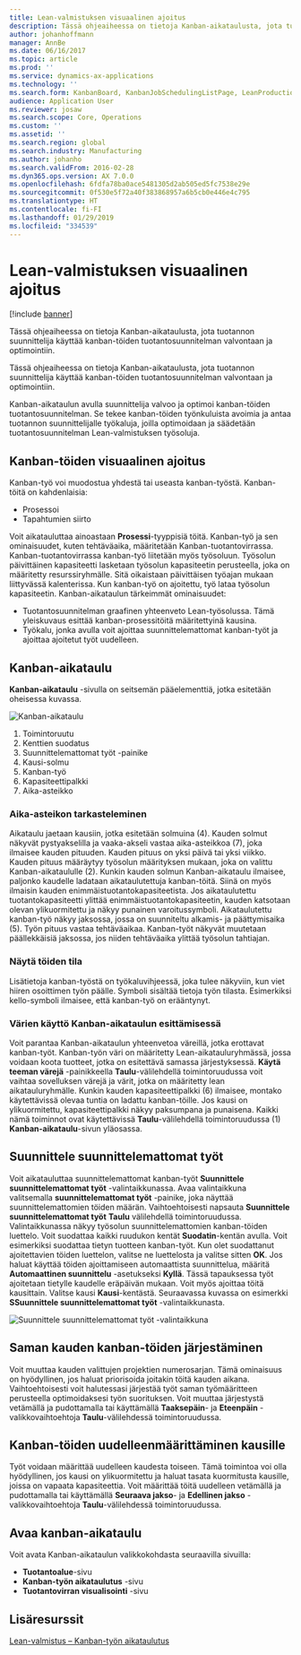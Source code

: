 ```yaml
---
title: Lean-valmistuksen visuaalinen ajoitus
description: Tässä ohjeaiheessa on tietoja Kanban-aikataulusta, jota tuotannon suunnittelija käyttää kanban-töiden tuotantosuunnitelman valvontaan ja optimointiin.
author: johanhoffmann
manager: AnnBe
ms.date: 06/16/2017
ms.topic: article
ms.prod: ''
ms.service: dynamics-ax-applications
ms.technology: ''
ms.search.form: KanbanBoard, KanbanJobSchedulingListPage, LeanProductionFlowVisualization
audience: Application User
ms.reviewer: josaw
ms.search.scope: Core, Operations
ms.custom: ''
ms.assetid: ''
ms.search.region: global
ms.search.industry: Manufacturing
ms.author: johanho
ms.search.validFrom: 2016-02-28
ms.dyn365.ops.version: AX 7.0.0
ms.openlocfilehash: 6fdfa78ba0ace5481305d2ab505ed5fc7538e29e
ms.sourcegitcommit: 0f530e5f72a40f383868957a6b5cb0e446e4c795
ms.translationtype: HT
ms.contentlocale: fi-FI
ms.lasthandoff: 01/29/2019
ms.locfileid: "334539"
---
```

# <a name="visual-scheduling-for-lean-manufacturing"></a>Lean-valmistuksen visuaalinen ajoitus

[!include [banner](../includes/banner.md)]

Tässä ohjeaiheessa on tietoja Kanban-aikataulusta, jota tuotannon suunnittelija käyttää kanban-töiden tuotantosuunnitelman valvontaan ja optimointiin.

Tässä ohjeaiheessa on tietoja Kanban-aikataulusta, jota tuotannon suunnittelija käyttää kanban-töiden tuotantosuunnitelman valvontaan ja optimointiin.

Kanban-aikataulun avulla suunnittelija valvoo ja optimoi kanban-töiden tuotantosuunnitelman. Se tekee kanban-töiden työnkuluista avoimia ja antaa tuotannon suunnittelijalle työkaluja, joilla optimoidaan ja säädetään tuotantosuunnitelman Lean-valmistuksen työsoluja.

## <a name="visual-scheduling-of-kanban-jobs"></a>Kanban-töiden visuaalinen ajoitus
Kanban-työ voi muodostua yhdestä tai useasta kanban-työstä. Kanban-töitä on kahdenlaisia:

-   Prosessoi
-   Tapahtumien siirto

Voit aikatauluttaa ainoastaan **Prosessi**-tyyppisiä töitä. Kanban-työ ja sen ominaisuudet, kuten tehtäväaika, määritetään Kanban-tuotantovirrassa. Kanban-tuotantovirrassa kanban-työ liitetään myös työsoluun. Työsolun päivittäinen kapasiteetti lasketaan työsolun kapasiteetin perusteella, joka on määritetty resurssiryhmälle. Sitä oikaistaan päivittäisen työajan mukaan liittyvässä kalenterissa. Kun kanban-työ on ajoitettu, työ lataa työsolun kapasiteetin. Kanban-aikataulun tärkeimmät ominaisuudet:

-   Tuotantosuunnitelman graafinen yhteenveto Lean-työsolussa. Tämä yleiskuvaus esittää kanban-prosessitöitä määritettyinä kausina.
-   Työkalu, jonka avulla voit ajoittaa suunnittelemattomat kanban-työt ja ajoittaa ajoitetut työt uudelleen.

## <a name="kanban-schedule-board"></a>Kanban-aikataulu
**Kanban-aikataulu** -sivulla on seitsemän pääelementtiä, jotka esitetään oheisessa kuvassa. 

![Kanban-aikataulu](./media/kanban-schedule-board-1024x554.png)
1.  Toimintoruutu
2.  Kenttien suodatus
3.  Suunnittelemattomat työt -painike
4.  Kausi-solmu
5.  Kanban-työ
6.  Kapasiteettipalkki
7.  Aika-asteikko

### <a name="view-the-time-scale"></a>Aika-asteikon tarkasteleminen

Aikataulu jaetaan kausiin, jotka esitetään solmuina (4). Kauden solmut näkyvät pystyakselilla ja vaaka-akseli vastaa aika-asteikkoa (7), joka ilmaisee kauden pituuden. Kauden pituus on yksi päivä tai yksi viikko. Kauden pituus määräytyy työsolun määrityksen mukaan, joka on valittu Kanban-aikataululle (2). Kunkin kauden solmun Kanban-aikataulu ilmaisee, paljonko kaudelle ladataan aikataulutettuja kanban-töitä. Siinä on myös ilmaisin kauden enimmäistuotantokapasiteetista. Jos aikataulutettu tuotantokapasiteetti ylittää enimmäistuotantokapasiteetin, kauden katsotaan olevan ylikuormitettu ja näkyy punainen varoitussymboli. Aikataulutettu kanban-työ näkyy jaksossa, jossa on suunniteltu alkamis- ja päättymisaika (5). Työn pituus vastaa tehtäväaikaa. Kanban-työt näkyvät muutetaan päällekkäisiä jaksossa, jos niiden tehtäväaika ylittää työsolun tahtiajan.

### <a name="view-job-status"></a>Näytä töiden tila

Lisätietoja kanban-työstä on työkaluvihjeessä, joka tulee näkyviin, kun viet hiiren osoittimen työn päälle. Symboli sisältää tietoja työn tilasta. Esimerkiksi kello-symboli ilmaisee, että kanban-työ on erääntynyt.

### <a name="use-colors-to-view-the-kanban-schedule-board"></a>Värien käyttö Kanban-aikataulun esittämisessä

Voit parantaa Kanban-aikataulun yhteenvetoa väreillä, jotka erottavat kanban-työt. Kanban-työn väri on määritetty Lean-aikatauluryhmässä, jossa voidaan koota tuotteet, jotka on esitettävä samassa järjestyksessä. **Käytä teeman värejä** -painikkeella **Taulu**-välilehdellä toimintoruudussa voit vaihtaa sovelluksen värejä ja värit, jotka on määritetty lean aikatauluryhmälle. Kunkin kauden kapasiteettipalkki (6) ilmaisee, montako käytettävissä olevaa tuntia on ladattu kanban-töille. Jos kausi on ylikuormitettu, kapasiteettipalkki näkyy paksumpana ja punaisena. Kaikki nämä toiminnot ovat käytettävissä **Taulu**-välilehdellä toimintoruudussa (1) **Kanban-aikataulu**-sivun yläosassa.

## <a name="plan-unplanned-jobs"></a>Suunnittele suunnittelemattomat työt
Voit aikatauluttaa suunnittelemattomat kanban-työt **Suunnittele suunnittelemattomat työt** -valintaikkunassa. Avaa valintaikkuna valitsemalla **suunnittelemattomat työt** -painike, joka näyttää suunnittelemattomien töiden määrän. Vaihtoehtoisesti napsauta **Suunnittele suunnittelemattomat työt** **Taulu** välilehdellä toimintoruudussa. Valintaikkunassa näkyy työsolun suunnittelemattomien kanban-töiden luettelo. Voit suodattaa kaikki ruudukon kentät **Suodatin**-kentän avulla. Voit esimerkiksi suodattaa tietyn tuotteen kanban-työt. Kun olet suodattanut ajoitettavien töiden luettelon, valitse ne luettelosta ja valitse sitten **OK**. Jos haluat käyttää töiden ajoittamiseen automaattista suunnittelua, määritä **Automaattinen suunnittelu** -asetukseksi **Kyllä**. Tässä tapauksessa työt ajoitetaan tietylle kaudelle eräpäivän mukaan. Voit myös ajoittaa töitä kausittain. Valitse kausi **Kausi**-kentästä. Seuraavassa kuvassa on esimerkki **SSuunnittele suunnittelemattomat työt** -valintaikkunasta. 

![Suunnittele suunnittelemattomat työt -valintaikkuna](./media/plan-unplanned-jobs-1024x564.png)

## <a name="sequence-kanban-jobs-within-the-same-period"></a>Saman kauden kanban-töiden järjestäminen
Voit muuttaa kauden valittujen projektien numerosarjan. Tämä ominaisuus on hyödyllinen, jos haluat priorisoida joitakin töitä kauden aikana. Vaihtoehtoisesti voit halutessasi järjestää työt saman työmääritteen perusteella optimoidaksesi työn suorituksen. Voit muuttaa järjestystä vetämällä ja pudottamalla tai käyttämällä **Taaksepäin**- ja **Eteenpäin** -valikkovaihtoehtoja **Taulu**-välilehdessä toimintoruudussa.

## <a name="reassign-kanban-jobs-across-periods"></a>Kanban-töiden uudelleenmäärittäminen kausille
Työt voidaan määrittää uudelleen kaudesta toiseen. Tämä toimintoa voi olla hyödyllinen, jos kausi on ylikuormitettu ja haluat tasata kuormitusta kausille, joissa on vapaata kapasiteettia. Voit määrittää töitä uudelleen vetämällä ja pudottamalla tai käyttämällä **Seuraava jakso**- ja **Edellinen jakso** -valikkovaihtoehtoja **Taulu**-välilehdessä toimintoruudussa.

## <a name="open-the-kanban-schedule-board"></a>Avaa kanban-aikataulu
Voit avata Kanban-aikataulun valikkokohdasta seuraavilla sivuilla:

-   **Tuotantoalue**-sivu
-   **Kanban-työn aikataulutus** -sivu
-   **Tuotantovirran visualisointi** -sivu


<a name="additional-resources"></a>Lisäresurssit
--------

[Lean-valmistus – Kanban-työn aikataulutus](lean-manufacturing-kanban-job-scheduling.md)

